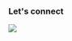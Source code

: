 ### Let's connect

<a href=”www.linkedin.com/in/ezra-fayet”>
<img src=”https://img.shields.io/badge/LinkedIn-blue?style=flat&logo=linkedin&labelColor=blue">
</a>
                                                                                              
<!--
**adzaria/adzaria** is a ✨ _special_ ✨ repository because its `README.md` (this file) appears on your GitHub profile.

Here are some ideas to get you started:

- 🔭 I’m currently working on ...
- 🌱 I’m currently learning ...
- 👯 I’m looking to collaborate on ...
- 🤔 I’m looking for help with ...
- 💬 Ask me about ...
- 📫 How to reach me: ...
- 😄 Pronouns: ...
- ⚡ Fun fact: ...
-->

